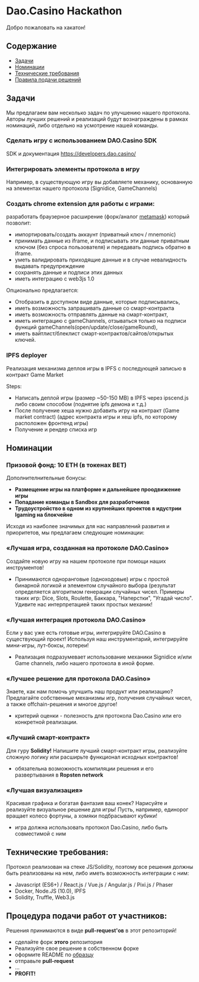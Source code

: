 # Dao.Casino Hackathon

Добро пожаловать на хакатон!

## Содержание
    
- [Задачи](#Задачи)
- [Номинации](#Номинации)
- [Технические требования](#Технические-требования)
- [Правила подачи решений](#Правила-подачи-решений)

## Задачи

Мы предлагаем вам несколько задач по улучшению нашего протокола. Авторы лучших решений и реализаций будут вознаграждены в рамках номинаций, либо отдельно на усмотрение нашей команды.

### Сделать игру c использованием DAO.Casino SDK

SDK и документация https://developers.dao.casino/

### Интегрировать элементы протокола в игру

Например, в существующую игру вы добавляете механику, основанную на элементах нашего протокола (Signidice, GameChannels)

### Создать chrome extension для работы с играми:

разработать браузерное расширение (форк/аналог [metamask](https://metamask.io/)) который позволит:

 - импортировать/создать аккаунт (приватный ключ / mnemonic) 
 - принимать данные из iframe, и подписывать эти данные приватным ключом (без спроса пользователя) и передавать подпись обратно в iframe.
 - уметь валидировать приходящие данные и в случае невалидность выдавать предупреждение
 - сохранять данные и подписи этих данных
 - иметь интеграцию с web3js 1.0

Опционально предлагается:

 - Отобразить в доступном виде данные, которые подписывались, 
 - иметь возможность запрашивать данные со смарт-контракта
 - иметь возможность отправлять данные на смарт-контракт,
 - иметь интеграцию с gameChannels, отзываться только на подписи функций gameChannels(open/update/close/gameRound), 
 - иметь вайтлист/блеклист смарт-контрактов/сайтов/открытых ключей.

### IPFS deployer

Реализация механизма деплоя игры в IPFS c последующей записью в контракт Game Market

Steps:

 - Написать деплой игры (размер ~50-150 MB) в IPFS через ipscend.js либо своим способом (поднятие ipfs демона и т.д.)
 - После получение хеша нужно добавить игру на контракт (Game market contract) (адрес контракта игры и хеш ipfs, по которому расположен фронтенд игры)
 - Получение и рендер списка игр

## Номинации

### Призовой фонд: 10 ETH (в токенах BET)

Дополнителнительные бонусы:

 - **Размещение игры на платформе и дальнейшее проодвижение игры**
 - **Попадание команды в Sandbox для разработчиков**
 - **Трудоустройство в одном из крупнейших проектов в идустрии Igaming на блокчейне**

Исходя из наиболее значимых для нас направлений развития и приоритетов, мы предлагаем следующие номинации:

### «Лучшая игра, созданная на протоколе DAO.Casino»

Создайте новую игру на нашем протоколе при помощи наших инструментов!

 - Принимаются одноранговые (одноходовые) игры с простой бинарной логикой и элементом случайного выбора (результат определяется алгоритмом генерации случайных чисел. Примеры таких игр: Dice, Slots, Roulette, Баккара, "Наперстки", "Угадай число". Удивите нас интерпретацией таких простых механик!

### «Лучшая интеграция протокола DAO.Casino»

Если у вас уже есть готовые игры, интегрируйте DAO.Casino в существующий проект! Используя наш инструментарий, интегрируйте мини-игры, лут-боксы, лотереи!

 - Реализация подразумевает использование механики Signidice и/или Game channels, либо нашего протокола в иной форме.

### «Лучшее решение для протокола DAO.Casino»

Знаете, как нам помочь улучшить наш продукт или реализацию? Предлагайте собственные механизмы игр, получения случайных чисел, а также offchain-решения и многое другое!

- критерий оценки - полезность для протокола Dao.Casino или его конкретной реализации. 

### «Лучший смарт-контракт»

Для гуру **Solidity!** Напишите лучший смарт-контракт игры, реализуйте сложную логику или расширьте функционал исходных контрактов!

 - обязательна возможность компиляции решения и его развертывания в **Ropsten network**

### «Лучшая визуализация»

Красивая графика и богатая фантазия ваш конек? Нарисуйте и реализуйте визуальное решение для игры! Пусть, например, единорог вращает колесо фортуны, а хомяки подбрасывают кубики!

- игра должна использовать  протокол Dao.Casino, либо быть совместимой с ним

## Технические требования:

Протокол реализован на стеке JS/Solidity, поэтому все решения должны быть реализованы на нем, либо иметь возможность интеграции с ним:

 - Javascript (ES6+) / React.js / Vue.js / Angular.js / Pixi.js / Phaser
 - Docker, Node.JS (10.0), IPFS
 - Solidity, Truffle, Web3.js

## Процедура подачи работ от участников:

Решения принимаются в виде **pull-request'ов** в этот репозиторий!

 - сделайте форк **этого** репозитория
 - Реализуйте свое решение в собственном форке
 - оформите README по [образцу]()
 - отправьте **pull-request**
 - ...
 - **PROFIT!**
